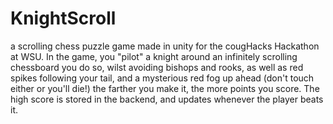 # KnightScroll
a scrolling chess puzzle game made in unity for the cougHacks Hackathon at WSU. In the game, you "pilot" a knight around an infinitely scrolling chessboard
you do so, wilst avoiding bishops and rooks, as well as red spikes following your tail, and a mysterious red fog up ahead (don't touch either or you'll die!)
the farther you make it, the more points you score. The high score is stored in the backend, and updates whenever the player beats it.
